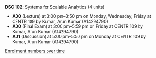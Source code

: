 **DSC 102**: Systems for Scalable Analytics (4 units)

- **A00** (Lecture) at 3:00 pm–3:50 pm on Monday, Wednesday, Friday at CENTR 109 by Kumar, Arun Kumar (A14294790)
- **A00** (Final Exam) at 3:00 pm–5:59 pm on Friday at CENTR 109 by Kumar, Arun Kumar (A14294790)
- **A01** (Discussion) at 5:00 pm–5:50 pm on Monday at CENTR 109 by Kumar, Arun Kumar (A14294790)

[Enrollment numbers over time](./DSC102.tsv)
